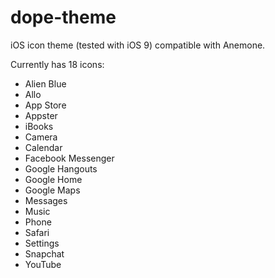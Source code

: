 # dope-theme
iOS icon theme (tested with iOS 9) compatible with Anemone.

Currently has 18 icons: 
  - Alien Blue
  - Allo
  - App Store
  - Appster
  - iBooks 
  - Camera
  - Calendar
  - Facebook Messenger
  - Google Hangouts
  - Google Home
  - Google Maps
  - Messages
  - Music
  - Phone
  - Safari
  - Settings
  - Snapchat
  - YouTube
